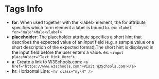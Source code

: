 # Tags Info
* **for**: When used together with the \<label\> element, the for attribute specifies which form element a label is bound to. ex: ```<label for="male">Male</label>```
* **placeholder**: The placeholder attribute specifies a short hint that describes the expected value of an input field (e.g. a sample value or a short description of the expected format).The short hint is displayed in the input field before the user enters a value. ex: ``` <input placeholder="Text Hint Here"> ```
* **a**: Create a link to W3Schools.com: ```<a href="https://www.w3schools.com">Visit W3Schools.com!</a>```
* **hr**: Horizontal Line: ```<hr class="my-4" />```